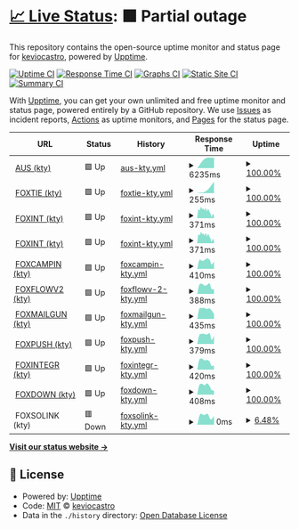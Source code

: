# [📈 Live Status](https://demo.upptime.js.org): <!--live status--> **🟧 Partial outage**

This repository contains the open-source uptime monitor and status page for [keviocastro](https://demo.upptime.js.org), powered by [Upptime](https://github.com/upptime/upptime).

[![Uptime CI](https://github.com/keviocastro/upptime/workflows/Uptime%20CI/badge.svg)](https://github.com/keviocastro/upptime/actions?query=workflow%3A%22Uptime+CI%22)
[![Response Time CI](https://github.com/keviocastro/upptime/workflows/Response%20Time%20CI/badge.svg)](https://github.com/keviocastro/upptime/actions?query=workflow%3A%22Response+Time+CI%22)
[![Graphs CI](https://github.com/keviocastro/upptime/workflows/Graphs%20CI/badge.svg)](https://github.com/keviocastro/upptime/actions?query=workflow%3A%22Graphs+CI%22)
[![Static Site CI](https://github.com/keviocastro/upptime/workflows/Static%20Site%20CI/badge.svg)](https://github.com/keviocastro/upptime/actions?query=workflow%3A%22Static+Site+CI%22)
[![Summary CI](https://github.com/keviocastro/upptime/workflows/Summary%20CI/badge.svg)](https://github.com/keviocastro/upptime/actions?query=workflow%3A%22Summary+CI%22)

With [Upptime](https://upptime.js.org), you can get your own unlimited and free uptime monitor and status page, powered entirely by a GitHub repository. We use [Issues](https://github.com/keviocastro/upptime/issues) as incident reports, [Actions](https://github.com/keviocastro/upptime/actions) as uptime monitors, and [Pages](https://demo.upptime.js.org) for the status page.

<!--start: status pages-->
<!-- This summary is generated by Upptime (https://github.com/upptime/upptime) -->
<!-- Do not edit this manually, your changes will be overwritten -->
<!-- prettier-ignore -->
| URL | Status | History | Response Time | Uptime |
| --- | ------ | ------- | ------------- | ------ |
| <img alt="" src="https://favicons.githubusercontent.com/avus.com.br" height="13"> [AUS (kty)](https://avus.com.br) | 🟩 Up | [aus-kty.yml](https://github.com/keviocastro/upptime/commits/HEAD/history/aus-kty.yml) | <details><summary><img alt="Response time graph" src="./graphs/aus-kty/response-time-week.png" height="20"> 6235ms</summary><br><a href="https://upptime.solidops.cloud/history/aus-kty"><img alt="Response time 6235" src="https://img.shields.io/endpoint?url=https%3A%2F%2Fraw.githubusercontent.com%2Fkeviocastro%2Fupptime%2FHEAD%2Fapi%2Faus-kty%2Fresponse-time.json"></a><br><a href="https://upptime.solidops.cloud/history/aus-kty"><img alt="24-hour response time 6235" src="https://img.shields.io/endpoint?url=https%3A%2F%2Fraw.githubusercontent.com%2Fkeviocastro%2Fupptime%2FHEAD%2Fapi%2Faus-kty%2Fresponse-time-day.json"></a><br><a href="https://upptime.solidops.cloud/history/aus-kty"><img alt="7-day response time 6235" src="https://img.shields.io/endpoint?url=https%3A%2F%2Fraw.githubusercontent.com%2Fkeviocastro%2Fupptime%2FHEAD%2Fapi%2Faus-kty%2Fresponse-time-week.json"></a><br><a href="https://upptime.solidops.cloud/history/aus-kty"><img alt="30-day response time 6235" src="https://img.shields.io/endpoint?url=https%3A%2F%2Fraw.githubusercontent.com%2Fkeviocastro%2Fupptime%2FHEAD%2Fapi%2Faus-kty%2Fresponse-time-month.json"></a><br><a href="https://upptime.solidops.cloud/history/aus-kty"><img alt="1-year response time 6235" src="https://img.shields.io/endpoint?url=https%3A%2F%2Fraw.githubusercontent.com%2Fkeviocastro%2Fupptime%2FHEAD%2Fapi%2Faus-kty%2Fresponse-time-year.json"></a></details> | <details><summary><a href="https://upptime.solidops.cloud/history/aus-kty">100.00%</a></summary><a href="https://upptime.solidops.cloud/history/aus-kty"><img alt="All-time uptime 100.00%" src="https://img.shields.io/endpoint?url=https%3A%2F%2Fraw.githubusercontent.com%2Fkeviocastro%2Fupptime%2FHEAD%2Fapi%2Faus-kty%2Fuptime.json"></a><br><a href="https://upptime.solidops.cloud/history/aus-kty"><img alt="24-hour uptime 100.00%" src="https://img.shields.io/endpoint?url=https%3A%2F%2Fraw.githubusercontent.com%2Fkeviocastro%2Fupptime%2FHEAD%2Fapi%2Faus-kty%2Fuptime-day.json"></a><br><a href="https://upptime.solidops.cloud/history/aus-kty"><img alt="7-day uptime 100.00%" src="https://img.shields.io/endpoint?url=https%3A%2F%2Fraw.githubusercontent.com%2Fkeviocastro%2Fupptime%2FHEAD%2Fapi%2Faus-kty%2Fuptime-week.json"></a><br><a href="https://upptime.solidops.cloud/history/aus-kty"><img alt="30-day uptime 100.00%" src="https://img.shields.io/endpoint?url=https%3A%2F%2Fraw.githubusercontent.com%2Fkeviocastro%2Fupptime%2FHEAD%2Fapi%2Faus-kty%2Fuptime-month.json"></a><br><a href="https://upptime.solidops.cloud/history/aus-kty"><img alt="1-year uptime 100.00%" src="https://img.shields.io/endpoint?url=https%3A%2F%2Fraw.githubusercontent.com%2Fkeviocastro%2Fupptime%2FHEAD%2Fapi%2Faus-kty%2Fuptime-year.json"></a></details>
| <img alt="" src="https://favicons.githubusercontent.com/www.foxterciaimobiliaria.com.br" height="13"> [FOXTIE (kty)](https://www.foxterciaimobiliaria.com.br) | 🟩 Up | [foxtie-kty.yml](https://github.com/keviocastro/upptime/commits/HEAD/history/foxtie-kty.yml) | <details><summary><img alt="Response time graph" src="./graphs/foxtie-kty/response-time-week.png" height="20"> 255ms</summary><br><a href="https://upptime.solidops.cloud/history/foxtie-kty"><img alt="Response time 255" src="https://img.shields.io/endpoint?url=https%3A%2F%2Fraw.githubusercontent.com%2Fkeviocastro%2Fupptime%2FHEAD%2Fapi%2Ffoxtie-kty%2Fresponse-time.json"></a><br><a href="https://upptime.solidops.cloud/history/foxtie-kty"><img alt="24-hour response time 255" src="https://img.shields.io/endpoint?url=https%3A%2F%2Fraw.githubusercontent.com%2Fkeviocastro%2Fupptime%2FHEAD%2Fapi%2Ffoxtie-kty%2Fresponse-time-day.json"></a><br><a href="https://upptime.solidops.cloud/history/foxtie-kty"><img alt="7-day response time 255" src="https://img.shields.io/endpoint?url=https%3A%2F%2Fraw.githubusercontent.com%2Fkeviocastro%2Fupptime%2FHEAD%2Fapi%2Ffoxtie-kty%2Fresponse-time-week.json"></a><br><a href="https://upptime.solidops.cloud/history/foxtie-kty"><img alt="30-day response time 255" src="https://img.shields.io/endpoint?url=https%3A%2F%2Fraw.githubusercontent.com%2Fkeviocastro%2Fupptime%2FHEAD%2Fapi%2Ffoxtie-kty%2Fresponse-time-month.json"></a><br><a href="https://upptime.solidops.cloud/history/foxtie-kty"><img alt="1-year response time 255" src="https://img.shields.io/endpoint?url=https%3A%2F%2Fraw.githubusercontent.com%2Fkeviocastro%2Fupptime%2FHEAD%2Fapi%2Ffoxtie-kty%2Fresponse-time-year.json"></a></details> | <details><summary><a href="https://upptime.solidops.cloud/history/foxtie-kty">100.00%</a></summary><a href="https://upptime.solidops.cloud/history/foxtie-kty"><img alt="All-time uptime 100.00%" src="https://img.shields.io/endpoint?url=https%3A%2F%2Fraw.githubusercontent.com%2Fkeviocastro%2Fupptime%2FHEAD%2Fapi%2Ffoxtie-kty%2Fuptime.json"></a><br><a href="https://upptime.solidops.cloud/history/foxtie-kty"><img alt="24-hour uptime 100.00%" src="https://img.shields.io/endpoint?url=https%3A%2F%2Fraw.githubusercontent.com%2Fkeviocastro%2Fupptime%2FHEAD%2Fapi%2Ffoxtie-kty%2Fuptime-day.json"></a><br><a href="https://upptime.solidops.cloud/history/foxtie-kty"><img alt="7-day uptime 100.00%" src="https://img.shields.io/endpoint?url=https%3A%2F%2Fraw.githubusercontent.com%2Fkeviocastro%2Fupptime%2FHEAD%2Fapi%2Ffoxtie-kty%2Fuptime-week.json"></a><br><a href="https://upptime.solidops.cloud/history/foxtie-kty"><img alt="30-day uptime 100.00%" src="https://img.shields.io/endpoint?url=https%3A%2F%2Fraw.githubusercontent.com%2Fkeviocastro%2Fupptime%2FHEAD%2Fapi%2Ffoxtie-kty%2Fuptime-month.json"></a><br><a href="https://upptime.solidops.cloud/history/foxtie-kty"><img alt="1-year uptime 100.00%" src="https://img.shields.io/endpoint?url=https%3A%2F%2Fraw.githubusercontent.com%2Fkeviocastro%2Fupptime%2FHEAD%2Fapi%2Ffoxtie-kty%2Fuptime-year.json"></a></details>
| <img alt="" src="https://favicons.githubusercontent.com/foxter-integrations.konecty.com" height="13"> [FOXINT (kty)](https://foxter-integrations.konecty.com) | 🟩 Up | [foxint-kty.yml](https://github.com/keviocastro/upptime/commits/HEAD/history/foxint-kty.yml) | <details><summary><img alt="Response time graph" src="./graphs/foxint-kty/response-time-week.png" height="20"> 371ms</summary><br><a href="https://upptime.solidops.cloud/history/foxint-kty"><img alt="Response time 371" src="https://img.shields.io/endpoint?url=https%3A%2F%2Fraw.githubusercontent.com%2Fkeviocastro%2Fupptime%2FHEAD%2Fapi%2Ffoxint-kty%2Fresponse-time.json"></a><br><a href="https://upptime.solidops.cloud/history/foxint-kty"><img alt="24-hour response time 371" src="https://img.shields.io/endpoint?url=https%3A%2F%2Fraw.githubusercontent.com%2Fkeviocastro%2Fupptime%2FHEAD%2Fapi%2Ffoxint-kty%2Fresponse-time-day.json"></a><br><a href="https://upptime.solidops.cloud/history/foxint-kty"><img alt="7-day response time 371" src="https://img.shields.io/endpoint?url=https%3A%2F%2Fraw.githubusercontent.com%2Fkeviocastro%2Fupptime%2FHEAD%2Fapi%2Ffoxint-kty%2Fresponse-time-week.json"></a><br><a href="https://upptime.solidops.cloud/history/foxint-kty"><img alt="30-day response time 371" src="https://img.shields.io/endpoint?url=https%3A%2F%2Fraw.githubusercontent.com%2Fkeviocastro%2Fupptime%2FHEAD%2Fapi%2Ffoxint-kty%2Fresponse-time-month.json"></a><br><a href="https://upptime.solidops.cloud/history/foxint-kty"><img alt="1-year response time 371" src="https://img.shields.io/endpoint?url=https%3A%2F%2Fraw.githubusercontent.com%2Fkeviocastro%2Fupptime%2FHEAD%2Fapi%2Ffoxint-kty%2Fresponse-time-year.json"></a></details> | <details><summary><a href="https://upptime.solidops.cloud/history/foxint-kty">100.00%</a></summary><a href="https://upptime.solidops.cloud/history/foxint-kty"><img alt="All-time uptime 100.00%" src="https://img.shields.io/endpoint?url=https%3A%2F%2Fraw.githubusercontent.com%2Fkeviocastro%2Fupptime%2FHEAD%2Fapi%2Ffoxint-kty%2Fuptime.json"></a><br><a href="https://upptime.solidops.cloud/history/foxint-kty"><img alt="24-hour uptime 100.00%" src="https://img.shields.io/endpoint?url=https%3A%2F%2Fraw.githubusercontent.com%2Fkeviocastro%2Fupptime%2FHEAD%2Fapi%2Ffoxint-kty%2Fuptime-day.json"></a><br><a href="https://upptime.solidops.cloud/history/foxint-kty"><img alt="7-day uptime 100.00%" src="https://img.shields.io/endpoint?url=https%3A%2F%2Fraw.githubusercontent.com%2Fkeviocastro%2Fupptime%2FHEAD%2Fapi%2Ffoxint-kty%2Fuptime-week.json"></a><br><a href="https://upptime.solidops.cloud/history/foxint-kty"><img alt="30-day uptime 100.00%" src="https://img.shields.io/endpoint?url=https%3A%2F%2Fraw.githubusercontent.com%2Fkeviocastro%2Fupptime%2FHEAD%2Fapi%2Ffoxint-kty%2Fuptime-month.json"></a><br><a href="https://upptime.solidops.cloud/history/foxint-kty"><img alt="1-year uptime 100.00%" src="https://img.shields.io/endpoint?url=https%3A%2F%2Fraw.githubusercontent.com%2Fkeviocastro%2Fupptime%2FHEAD%2Fapi%2Ffoxint-kty%2Fuptime-year.json"></a></details>
| <img alt="" src="https://favicons.githubusercontent.com/foxter-integrations.konecty.com" height="13"> [FOXINT (kty)](https://foxter-integrations.konecty.com) | 🟩 Up | [foxint-kty.yml](https://github.com/keviocastro/upptime/commits/HEAD/history/foxint-kty.yml) | <details><summary><img alt="Response time graph" src="./graphs/foxint-kty/response-time-week.png" height="20"> 371ms</summary><br><a href="https://upptime.solidops.cloud/history/foxint-kty"><img alt="Response time 371" src="https://img.shields.io/endpoint?url=https%3A%2F%2Fraw.githubusercontent.com%2Fkeviocastro%2Fupptime%2FHEAD%2Fapi%2Ffoxint-kty%2Fresponse-time.json"></a><br><a href="https://upptime.solidops.cloud/history/foxint-kty"><img alt="24-hour response time 371" src="https://img.shields.io/endpoint?url=https%3A%2F%2Fraw.githubusercontent.com%2Fkeviocastro%2Fupptime%2FHEAD%2Fapi%2Ffoxint-kty%2Fresponse-time-day.json"></a><br><a href="https://upptime.solidops.cloud/history/foxint-kty"><img alt="7-day response time 371" src="https://img.shields.io/endpoint?url=https%3A%2F%2Fraw.githubusercontent.com%2Fkeviocastro%2Fupptime%2FHEAD%2Fapi%2Ffoxint-kty%2Fresponse-time-week.json"></a><br><a href="https://upptime.solidops.cloud/history/foxint-kty"><img alt="30-day response time 371" src="https://img.shields.io/endpoint?url=https%3A%2F%2Fraw.githubusercontent.com%2Fkeviocastro%2Fupptime%2FHEAD%2Fapi%2Ffoxint-kty%2Fresponse-time-month.json"></a><br><a href="https://upptime.solidops.cloud/history/foxint-kty"><img alt="1-year response time 371" src="https://img.shields.io/endpoint?url=https%3A%2F%2Fraw.githubusercontent.com%2Fkeviocastro%2Fupptime%2FHEAD%2Fapi%2Ffoxint-kty%2Fresponse-time-year.json"></a></details> | <details><summary><a href="https://upptime.solidops.cloud/history/foxint-kty">100.00%</a></summary><a href="https://upptime.solidops.cloud/history/foxint-kty"><img alt="All-time uptime 100.00%" src="https://img.shields.io/endpoint?url=https%3A%2F%2Fraw.githubusercontent.com%2Fkeviocastro%2Fupptime%2FHEAD%2Fapi%2Ffoxint-kty%2Fuptime.json"></a><br><a href="https://upptime.solidops.cloud/history/foxint-kty"><img alt="24-hour uptime 100.00%" src="https://img.shields.io/endpoint?url=https%3A%2F%2Fraw.githubusercontent.com%2Fkeviocastro%2Fupptime%2FHEAD%2Fapi%2Ffoxint-kty%2Fuptime-day.json"></a><br><a href="https://upptime.solidops.cloud/history/foxint-kty"><img alt="7-day uptime 100.00%" src="https://img.shields.io/endpoint?url=https%3A%2F%2Fraw.githubusercontent.com%2Fkeviocastro%2Fupptime%2FHEAD%2Fapi%2Ffoxint-kty%2Fuptime-week.json"></a><br><a href="https://upptime.solidops.cloud/history/foxint-kty"><img alt="30-day uptime 100.00%" src="https://img.shields.io/endpoint?url=https%3A%2F%2Fraw.githubusercontent.com%2Fkeviocastro%2Fupptime%2FHEAD%2Fapi%2Ffoxint-kty%2Fuptime-month.json"></a><br><a href="https://upptime.solidops.cloud/history/foxint-kty"><img alt="1-year uptime 100.00%" src="https://img.shields.io/endpoint?url=https%3A%2F%2Fraw.githubusercontent.com%2Fkeviocastro%2Fupptime%2FHEAD%2Fapi%2Ffoxint-kty%2Fuptime-year.json"></a></details>
| <img alt="" src="https://favicons.githubusercontent.com/foxter-activecampaign.konecty.com" height="13"> [FOXCAMPIN (kty)](https://foxter-activecampaign.konecty.com) | 🟩 Up | [foxcampin-kty.yml](https://github.com/keviocastro/upptime/commits/HEAD/history/foxcampin-kty.yml) | <details><summary><img alt="Response time graph" src="./graphs/foxcampin-kty/response-time-week.png" height="20"> 410ms</summary><br><a href="https://upptime.solidops.cloud/history/foxcampin-kty"><img alt="Response time 410" src="https://img.shields.io/endpoint?url=https%3A%2F%2Fraw.githubusercontent.com%2Fkeviocastro%2Fupptime%2FHEAD%2Fapi%2Ffoxcampin-kty%2Fresponse-time.json"></a><br><a href="https://upptime.solidops.cloud/history/foxcampin-kty"><img alt="24-hour response time 410" src="https://img.shields.io/endpoint?url=https%3A%2F%2Fraw.githubusercontent.com%2Fkeviocastro%2Fupptime%2FHEAD%2Fapi%2Ffoxcampin-kty%2Fresponse-time-day.json"></a><br><a href="https://upptime.solidops.cloud/history/foxcampin-kty"><img alt="7-day response time 410" src="https://img.shields.io/endpoint?url=https%3A%2F%2Fraw.githubusercontent.com%2Fkeviocastro%2Fupptime%2FHEAD%2Fapi%2Ffoxcampin-kty%2Fresponse-time-week.json"></a><br><a href="https://upptime.solidops.cloud/history/foxcampin-kty"><img alt="30-day response time 410" src="https://img.shields.io/endpoint?url=https%3A%2F%2Fraw.githubusercontent.com%2Fkeviocastro%2Fupptime%2FHEAD%2Fapi%2Ffoxcampin-kty%2Fresponse-time-month.json"></a><br><a href="https://upptime.solidops.cloud/history/foxcampin-kty"><img alt="1-year response time 410" src="https://img.shields.io/endpoint?url=https%3A%2F%2Fraw.githubusercontent.com%2Fkeviocastro%2Fupptime%2FHEAD%2Fapi%2Ffoxcampin-kty%2Fresponse-time-year.json"></a></details> | <details><summary><a href="https://upptime.solidops.cloud/history/foxcampin-kty">100.00%</a></summary><a href="https://upptime.solidops.cloud/history/foxcampin-kty"><img alt="All-time uptime 100.00%" src="https://img.shields.io/endpoint?url=https%3A%2F%2Fraw.githubusercontent.com%2Fkeviocastro%2Fupptime%2FHEAD%2Fapi%2Ffoxcampin-kty%2Fuptime.json"></a><br><a href="https://upptime.solidops.cloud/history/foxcampin-kty"><img alt="24-hour uptime 100.00%" src="https://img.shields.io/endpoint?url=https%3A%2F%2Fraw.githubusercontent.com%2Fkeviocastro%2Fupptime%2FHEAD%2Fapi%2Ffoxcampin-kty%2Fuptime-day.json"></a><br><a href="https://upptime.solidops.cloud/history/foxcampin-kty"><img alt="7-day uptime 100.00%" src="https://img.shields.io/endpoint?url=https%3A%2F%2Fraw.githubusercontent.com%2Fkeviocastro%2Fupptime%2FHEAD%2Fapi%2Ffoxcampin-kty%2Fuptime-week.json"></a><br><a href="https://upptime.solidops.cloud/history/foxcampin-kty"><img alt="30-day uptime 100.00%" src="https://img.shields.io/endpoint?url=https%3A%2F%2Fraw.githubusercontent.com%2Fkeviocastro%2Fupptime%2FHEAD%2Fapi%2Ffoxcampin-kty%2Fuptime-month.json"></a><br><a href="https://upptime.solidops.cloud/history/foxcampin-kty"><img alt="1-year uptime 100.00%" src="https://img.shields.io/endpoint?url=https%3A%2F%2Fraw.githubusercontent.com%2Fkeviocastro%2Fupptime%2FHEAD%2Fapi%2Ffoxcampin-kty%2Fuptime-year.json"></a></details>
| <img alt="" src="https://favicons.githubusercontent.com/foxter-flows-v2.konecty.com" height="13"> [FOXFLOWV2 (kty)](https://foxter-flows-v2.konecty.com) | 🟩 Up | [foxflowv-2-kty.yml](https://github.com/keviocastro/upptime/commits/HEAD/history/foxflowv-2-kty.yml) | <details><summary><img alt="Response time graph" src="./graphs/foxflowv-2-kty/response-time-week.png" height="20"> 388ms</summary><br><a href="https://upptime.solidops.cloud/history/foxflowv-2-kty"><img alt="Response time 388" src="https://img.shields.io/endpoint?url=https%3A%2F%2Fraw.githubusercontent.com%2Fkeviocastro%2Fupptime%2FHEAD%2Fapi%2Ffoxflowv-2-kty%2Fresponse-time.json"></a><br><a href="https://upptime.solidops.cloud/history/foxflowv-2-kty"><img alt="24-hour response time 388" src="https://img.shields.io/endpoint?url=https%3A%2F%2Fraw.githubusercontent.com%2Fkeviocastro%2Fupptime%2FHEAD%2Fapi%2Ffoxflowv-2-kty%2Fresponse-time-day.json"></a><br><a href="https://upptime.solidops.cloud/history/foxflowv-2-kty"><img alt="7-day response time 388" src="https://img.shields.io/endpoint?url=https%3A%2F%2Fraw.githubusercontent.com%2Fkeviocastro%2Fupptime%2FHEAD%2Fapi%2Ffoxflowv-2-kty%2Fresponse-time-week.json"></a><br><a href="https://upptime.solidops.cloud/history/foxflowv-2-kty"><img alt="30-day response time 388" src="https://img.shields.io/endpoint?url=https%3A%2F%2Fraw.githubusercontent.com%2Fkeviocastro%2Fupptime%2FHEAD%2Fapi%2Ffoxflowv-2-kty%2Fresponse-time-month.json"></a><br><a href="https://upptime.solidops.cloud/history/foxflowv-2-kty"><img alt="1-year response time 388" src="https://img.shields.io/endpoint?url=https%3A%2F%2Fraw.githubusercontent.com%2Fkeviocastro%2Fupptime%2FHEAD%2Fapi%2Ffoxflowv-2-kty%2Fresponse-time-year.json"></a></details> | <details><summary><a href="https://upptime.solidops.cloud/history/foxflowv-2-kty">100.00%</a></summary><a href="https://upptime.solidops.cloud/history/foxflowv-2-kty"><img alt="All-time uptime 100.00%" src="https://img.shields.io/endpoint?url=https%3A%2F%2Fraw.githubusercontent.com%2Fkeviocastro%2Fupptime%2FHEAD%2Fapi%2Ffoxflowv-2-kty%2Fuptime.json"></a><br><a href="https://upptime.solidops.cloud/history/foxflowv-2-kty"><img alt="24-hour uptime 100.00%" src="https://img.shields.io/endpoint?url=https%3A%2F%2Fraw.githubusercontent.com%2Fkeviocastro%2Fupptime%2FHEAD%2Fapi%2Ffoxflowv-2-kty%2Fuptime-day.json"></a><br><a href="https://upptime.solidops.cloud/history/foxflowv-2-kty"><img alt="7-day uptime 100.00%" src="https://img.shields.io/endpoint?url=https%3A%2F%2Fraw.githubusercontent.com%2Fkeviocastro%2Fupptime%2FHEAD%2Fapi%2Ffoxflowv-2-kty%2Fuptime-week.json"></a><br><a href="https://upptime.solidops.cloud/history/foxflowv-2-kty"><img alt="30-day uptime 100.00%" src="https://img.shields.io/endpoint?url=https%3A%2F%2Fraw.githubusercontent.com%2Fkeviocastro%2Fupptime%2FHEAD%2Fapi%2Ffoxflowv-2-kty%2Fuptime-month.json"></a><br><a href="https://upptime.solidops.cloud/history/foxflowv-2-kty"><img alt="1-year uptime 100.00%" src="https://img.shields.io/endpoint?url=https%3A%2F%2Fraw.githubusercontent.com%2Fkeviocastro%2Fupptime%2FHEAD%2Fapi%2Ffoxflowv-2-kty%2Fuptime-year.json"></a></details>
| <img alt="" src="https://favicons.githubusercontent.com/foxter-mailgun.konecty.com" height="13"> [FOXMAILGUN (kty)](https://foxter-mailgun.konecty.com) | 🟩 Up | [foxmailgun-kty.yml](https://github.com/keviocastro/upptime/commits/HEAD/history/foxmailgun-kty.yml) | <details><summary><img alt="Response time graph" src="./graphs/foxmailgun-kty/response-time-week.png" height="20"> 435ms</summary><br><a href="https://upptime.solidops.cloud/history/foxmailgun-kty"><img alt="Response time 435" src="https://img.shields.io/endpoint?url=https%3A%2F%2Fraw.githubusercontent.com%2Fkeviocastro%2Fupptime%2FHEAD%2Fapi%2Ffoxmailgun-kty%2Fresponse-time.json"></a><br><a href="https://upptime.solidops.cloud/history/foxmailgun-kty"><img alt="24-hour response time 435" src="https://img.shields.io/endpoint?url=https%3A%2F%2Fraw.githubusercontent.com%2Fkeviocastro%2Fupptime%2FHEAD%2Fapi%2Ffoxmailgun-kty%2Fresponse-time-day.json"></a><br><a href="https://upptime.solidops.cloud/history/foxmailgun-kty"><img alt="7-day response time 435" src="https://img.shields.io/endpoint?url=https%3A%2F%2Fraw.githubusercontent.com%2Fkeviocastro%2Fupptime%2FHEAD%2Fapi%2Ffoxmailgun-kty%2Fresponse-time-week.json"></a><br><a href="https://upptime.solidops.cloud/history/foxmailgun-kty"><img alt="30-day response time 435" src="https://img.shields.io/endpoint?url=https%3A%2F%2Fraw.githubusercontent.com%2Fkeviocastro%2Fupptime%2FHEAD%2Fapi%2Ffoxmailgun-kty%2Fresponse-time-month.json"></a><br><a href="https://upptime.solidops.cloud/history/foxmailgun-kty"><img alt="1-year response time 435" src="https://img.shields.io/endpoint?url=https%3A%2F%2Fraw.githubusercontent.com%2Fkeviocastro%2Fupptime%2FHEAD%2Fapi%2Ffoxmailgun-kty%2Fresponse-time-year.json"></a></details> | <details><summary><a href="https://upptime.solidops.cloud/history/foxmailgun-kty">100.00%</a></summary><a href="https://upptime.solidops.cloud/history/foxmailgun-kty"><img alt="All-time uptime 100.00%" src="https://img.shields.io/endpoint?url=https%3A%2F%2Fraw.githubusercontent.com%2Fkeviocastro%2Fupptime%2FHEAD%2Fapi%2Ffoxmailgun-kty%2Fuptime.json"></a><br><a href="https://upptime.solidops.cloud/history/foxmailgun-kty"><img alt="24-hour uptime 100.00%" src="https://img.shields.io/endpoint?url=https%3A%2F%2Fraw.githubusercontent.com%2Fkeviocastro%2Fupptime%2FHEAD%2Fapi%2Ffoxmailgun-kty%2Fuptime-day.json"></a><br><a href="https://upptime.solidops.cloud/history/foxmailgun-kty"><img alt="7-day uptime 100.00%" src="https://img.shields.io/endpoint?url=https%3A%2F%2Fraw.githubusercontent.com%2Fkeviocastro%2Fupptime%2FHEAD%2Fapi%2Ffoxmailgun-kty%2Fuptime-week.json"></a><br><a href="https://upptime.solidops.cloud/history/foxmailgun-kty"><img alt="30-day uptime 100.00%" src="https://img.shields.io/endpoint?url=https%3A%2F%2Fraw.githubusercontent.com%2Fkeviocastro%2Fupptime%2FHEAD%2Fapi%2Ffoxmailgun-kty%2Fuptime-month.json"></a><br><a href="https://upptime.solidops.cloud/history/foxmailgun-kty"><img alt="1-year uptime 100.00%" src="https://img.shields.io/endpoint?url=https%3A%2F%2Fraw.githubusercontent.com%2Fkeviocastro%2Fupptime%2FHEAD%2Fapi%2Ffoxmailgun-kty%2Fuptime-year.json"></a></details>
| <img alt="" src="https://favicons.githubusercontent.com/foxter-push.konecty.com" height="13"> [FOXPUSH (kty)](https://foxter-push.konecty.com) | 🟩 Up | [foxpush-kty.yml](https://github.com/keviocastro/upptime/commits/HEAD/history/foxpush-kty.yml) | <details><summary><img alt="Response time graph" src="./graphs/foxpush-kty/response-time-week.png" height="20"> 379ms</summary><br><a href="https://upptime.solidops.cloud/history/foxpush-kty"><img alt="Response time 379" src="https://img.shields.io/endpoint?url=https%3A%2F%2Fraw.githubusercontent.com%2Fkeviocastro%2Fupptime%2FHEAD%2Fapi%2Ffoxpush-kty%2Fresponse-time.json"></a><br><a href="https://upptime.solidops.cloud/history/foxpush-kty"><img alt="24-hour response time 379" src="https://img.shields.io/endpoint?url=https%3A%2F%2Fraw.githubusercontent.com%2Fkeviocastro%2Fupptime%2FHEAD%2Fapi%2Ffoxpush-kty%2Fresponse-time-day.json"></a><br><a href="https://upptime.solidops.cloud/history/foxpush-kty"><img alt="7-day response time 379" src="https://img.shields.io/endpoint?url=https%3A%2F%2Fraw.githubusercontent.com%2Fkeviocastro%2Fupptime%2FHEAD%2Fapi%2Ffoxpush-kty%2Fresponse-time-week.json"></a><br><a href="https://upptime.solidops.cloud/history/foxpush-kty"><img alt="30-day response time 379" src="https://img.shields.io/endpoint?url=https%3A%2F%2Fraw.githubusercontent.com%2Fkeviocastro%2Fupptime%2FHEAD%2Fapi%2Ffoxpush-kty%2Fresponse-time-month.json"></a><br><a href="https://upptime.solidops.cloud/history/foxpush-kty"><img alt="1-year response time 379" src="https://img.shields.io/endpoint?url=https%3A%2F%2Fraw.githubusercontent.com%2Fkeviocastro%2Fupptime%2FHEAD%2Fapi%2Ffoxpush-kty%2Fresponse-time-year.json"></a></details> | <details><summary><a href="https://upptime.solidops.cloud/history/foxpush-kty">100.00%</a></summary><a href="https://upptime.solidops.cloud/history/foxpush-kty"><img alt="All-time uptime 100.00%" src="https://img.shields.io/endpoint?url=https%3A%2F%2Fraw.githubusercontent.com%2Fkeviocastro%2Fupptime%2FHEAD%2Fapi%2Ffoxpush-kty%2Fuptime.json"></a><br><a href="https://upptime.solidops.cloud/history/foxpush-kty"><img alt="24-hour uptime 100.00%" src="https://img.shields.io/endpoint?url=https%3A%2F%2Fraw.githubusercontent.com%2Fkeviocastro%2Fupptime%2FHEAD%2Fapi%2Ffoxpush-kty%2Fuptime-day.json"></a><br><a href="https://upptime.solidops.cloud/history/foxpush-kty"><img alt="7-day uptime 100.00%" src="https://img.shields.io/endpoint?url=https%3A%2F%2Fraw.githubusercontent.com%2Fkeviocastro%2Fupptime%2FHEAD%2Fapi%2Ffoxpush-kty%2Fuptime-week.json"></a><br><a href="https://upptime.solidops.cloud/history/foxpush-kty"><img alt="30-day uptime 100.00%" src="https://img.shields.io/endpoint?url=https%3A%2F%2Fraw.githubusercontent.com%2Fkeviocastro%2Fupptime%2FHEAD%2Fapi%2Ffoxpush-kty%2Fuptime-month.json"></a><br><a href="https://upptime.solidops.cloud/history/foxpush-kty"><img alt="1-year uptime 100.00%" src="https://img.shields.io/endpoint?url=https%3A%2F%2Fraw.githubusercontent.com%2Fkeviocastro%2Fupptime%2FHEAD%2Fapi%2Ffoxpush-kty%2Fuptime-year.json"></a></details>
| <img alt="" src="https://favicons.githubusercontent.com/foxter-integrations.konecty.com" height="13"> [FOXINTEGR (kty)](https://foxter-integrations.konecty.com) | 🟩 Up | [foxintegr-kty.yml](https://github.com/keviocastro/upptime/commits/HEAD/history/foxintegr-kty.yml) | <details><summary><img alt="Response time graph" src="./graphs/foxintegr-kty/response-time-week.png" height="20"> 420ms</summary><br><a href="https://upptime.solidops.cloud/history/foxintegr-kty"><img alt="Response time 420" src="https://img.shields.io/endpoint?url=https%3A%2F%2Fraw.githubusercontent.com%2Fkeviocastro%2Fupptime%2FHEAD%2Fapi%2Ffoxintegr-kty%2Fresponse-time.json"></a><br><a href="https://upptime.solidops.cloud/history/foxintegr-kty"><img alt="24-hour response time 420" src="https://img.shields.io/endpoint?url=https%3A%2F%2Fraw.githubusercontent.com%2Fkeviocastro%2Fupptime%2FHEAD%2Fapi%2Ffoxintegr-kty%2Fresponse-time-day.json"></a><br><a href="https://upptime.solidops.cloud/history/foxintegr-kty"><img alt="7-day response time 420" src="https://img.shields.io/endpoint?url=https%3A%2F%2Fraw.githubusercontent.com%2Fkeviocastro%2Fupptime%2FHEAD%2Fapi%2Ffoxintegr-kty%2Fresponse-time-week.json"></a><br><a href="https://upptime.solidops.cloud/history/foxintegr-kty"><img alt="30-day response time 420" src="https://img.shields.io/endpoint?url=https%3A%2F%2Fraw.githubusercontent.com%2Fkeviocastro%2Fupptime%2FHEAD%2Fapi%2Ffoxintegr-kty%2Fresponse-time-month.json"></a><br><a href="https://upptime.solidops.cloud/history/foxintegr-kty"><img alt="1-year response time 420" src="https://img.shields.io/endpoint?url=https%3A%2F%2Fraw.githubusercontent.com%2Fkeviocastro%2Fupptime%2FHEAD%2Fapi%2Ffoxintegr-kty%2Fresponse-time-year.json"></a></details> | <details><summary><a href="https://upptime.solidops.cloud/history/foxintegr-kty">100.00%</a></summary><a href="https://upptime.solidops.cloud/history/foxintegr-kty"><img alt="All-time uptime 100.00%" src="https://img.shields.io/endpoint?url=https%3A%2F%2Fraw.githubusercontent.com%2Fkeviocastro%2Fupptime%2FHEAD%2Fapi%2Ffoxintegr-kty%2Fuptime.json"></a><br><a href="https://upptime.solidops.cloud/history/foxintegr-kty"><img alt="24-hour uptime 100.00%" src="https://img.shields.io/endpoint?url=https%3A%2F%2Fraw.githubusercontent.com%2Fkeviocastro%2Fupptime%2FHEAD%2Fapi%2Ffoxintegr-kty%2Fuptime-day.json"></a><br><a href="https://upptime.solidops.cloud/history/foxintegr-kty"><img alt="7-day uptime 100.00%" src="https://img.shields.io/endpoint?url=https%3A%2F%2Fraw.githubusercontent.com%2Fkeviocastro%2Fupptime%2FHEAD%2Fapi%2Ffoxintegr-kty%2Fuptime-week.json"></a><br><a href="https://upptime.solidops.cloud/history/foxintegr-kty"><img alt="30-day uptime 100.00%" src="https://img.shields.io/endpoint?url=https%3A%2F%2Fraw.githubusercontent.com%2Fkeviocastro%2Fupptime%2FHEAD%2Fapi%2Ffoxintegr-kty%2Fuptime-month.json"></a><br><a href="https://upptime.solidops.cloud/history/foxintegr-kty"><img alt="1-year uptime 100.00%" src="https://img.shields.io/endpoint?url=https%3A%2F%2Fraw.githubusercontent.com%2Fkeviocastro%2Fupptime%2FHEAD%2Fapi%2Ffoxintegr-kty%2Fuptime-year.json"></a></details>
| <img alt="" src="https://favicons.githubusercontent.com/foxter-downloads.konecty.com" height="13"> [FOXDOWN (kty)](https://foxter-downloads.konecty.com) | 🟩 Up | [foxdown-kty.yml](https://github.com/keviocastro/upptime/commits/HEAD/history/foxdown-kty.yml) | <details><summary><img alt="Response time graph" src="./graphs/foxdown-kty/response-time-week.png" height="20"> 408ms</summary><br><a href="https://upptime.solidops.cloud/history/foxdown-kty"><img alt="Response time 408" src="https://img.shields.io/endpoint?url=https%3A%2F%2Fraw.githubusercontent.com%2Fkeviocastro%2Fupptime%2FHEAD%2Fapi%2Ffoxdown-kty%2Fresponse-time.json"></a><br><a href="https://upptime.solidops.cloud/history/foxdown-kty"><img alt="24-hour response time 408" src="https://img.shields.io/endpoint?url=https%3A%2F%2Fraw.githubusercontent.com%2Fkeviocastro%2Fupptime%2FHEAD%2Fapi%2Ffoxdown-kty%2Fresponse-time-day.json"></a><br><a href="https://upptime.solidops.cloud/history/foxdown-kty"><img alt="7-day response time 408" src="https://img.shields.io/endpoint?url=https%3A%2F%2Fraw.githubusercontent.com%2Fkeviocastro%2Fupptime%2FHEAD%2Fapi%2Ffoxdown-kty%2Fresponse-time-week.json"></a><br><a href="https://upptime.solidops.cloud/history/foxdown-kty"><img alt="30-day response time 408" src="https://img.shields.io/endpoint?url=https%3A%2F%2Fraw.githubusercontent.com%2Fkeviocastro%2Fupptime%2FHEAD%2Fapi%2Ffoxdown-kty%2Fresponse-time-month.json"></a><br><a href="https://upptime.solidops.cloud/history/foxdown-kty"><img alt="1-year response time 408" src="https://img.shields.io/endpoint?url=https%3A%2F%2Fraw.githubusercontent.com%2Fkeviocastro%2Fupptime%2FHEAD%2Fapi%2Ffoxdown-kty%2Fresponse-time-year.json"></a></details> | <details><summary><a href="https://upptime.solidops.cloud/history/foxdown-kty">100.00%</a></summary><a href="https://upptime.solidops.cloud/history/foxdown-kty"><img alt="All-time uptime 100.00%" src="https://img.shields.io/endpoint?url=https%3A%2F%2Fraw.githubusercontent.com%2Fkeviocastro%2Fupptime%2FHEAD%2Fapi%2Ffoxdown-kty%2Fuptime.json"></a><br><a href="https://upptime.solidops.cloud/history/foxdown-kty"><img alt="24-hour uptime 100.00%" src="https://img.shields.io/endpoint?url=https%3A%2F%2Fraw.githubusercontent.com%2Fkeviocastro%2Fupptime%2FHEAD%2Fapi%2Ffoxdown-kty%2Fuptime-day.json"></a><br><a href="https://upptime.solidops.cloud/history/foxdown-kty"><img alt="7-day uptime 100.00%" src="https://img.shields.io/endpoint?url=https%3A%2F%2Fraw.githubusercontent.com%2Fkeviocastro%2Fupptime%2FHEAD%2Fapi%2Ffoxdown-kty%2Fuptime-week.json"></a><br><a href="https://upptime.solidops.cloud/history/foxdown-kty"><img alt="30-day uptime 100.00%" src="https://img.shields.io/endpoint?url=https%3A%2F%2Fraw.githubusercontent.com%2Fkeviocastro%2Fupptime%2FHEAD%2Fapi%2Ffoxdown-kty%2Fuptime-month.json"></a><br><a href="https://upptime.solidops.cloud/history/foxdown-kty"><img alt="1-year uptime 100.00%" src="https://img.shields.io/endpoint?url=https%3A%2F%2Fraw.githubusercontent.com%2Fkeviocastro%2Fupptime%2FHEAD%2Fapi%2Ffoxdown-kty%2Fuptime-year.json"></a></details>
| <img alt="" src="https://favicons.githubusercontent.com/null" height="13"> FOXSOLINK (kty) | 🟥 Down | [foxsolink-kty.yml](https://github.com/keviocastro/upptime/commits/HEAD/history/foxsolink-kty.yml) | <details><summary><img alt="Response time graph" src="./graphs/foxsolink-kty/response-time-week.png" height="20"> 0ms</summary><br><a href="https://upptime.solidops.cloud/history/foxsolink-kty"><img alt="Response time 0" src="https://img.shields.io/endpoint?url=https%3A%2F%2Fraw.githubusercontent.com%2Fkeviocastro%2Fupptime%2FHEAD%2Fapi%2Ffoxsolink-kty%2Fresponse-time.json"></a><br><a href="https://upptime.solidops.cloud/history/foxsolink-kty"><img alt="24-hour response time 0" src="https://img.shields.io/endpoint?url=https%3A%2F%2Fraw.githubusercontent.com%2Fkeviocastro%2Fupptime%2FHEAD%2Fapi%2Ffoxsolink-kty%2Fresponse-time-day.json"></a><br><a href="https://upptime.solidops.cloud/history/foxsolink-kty"><img alt="7-day response time 0" src="https://img.shields.io/endpoint?url=https%3A%2F%2Fraw.githubusercontent.com%2Fkeviocastro%2Fupptime%2FHEAD%2Fapi%2Ffoxsolink-kty%2Fresponse-time-week.json"></a><br><a href="https://upptime.solidops.cloud/history/foxsolink-kty"><img alt="30-day response time 0" src="https://img.shields.io/endpoint?url=https%3A%2F%2Fraw.githubusercontent.com%2Fkeviocastro%2Fupptime%2FHEAD%2Fapi%2Ffoxsolink-kty%2Fresponse-time-month.json"></a><br><a href="https://upptime.solidops.cloud/history/foxsolink-kty"><img alt="1-year response time 0" src="https://img.shields.io/endpoint?url=https%3A%2F%2Fraw.githubusercontent.com%2Fkeviocastro%2Fupptime%2FHEAD%2Fapi%2Ffoxsolink-kty%2Fresponse-time-year.json"></a></details> | <details><summary><a href="https://upptime.solidops.cloud/history/foxsolink-kty">6.48%</a></summary><a href="https://upptime.solidops.cloud/history/foxsolink-kty"><img alt="All-time uptime 6.48%" src="https://img.shields.io/endpoint?url=https%3A%2F%2Fraw.githubusercontent.com%2Fkeviocastro%2Fupptime%2FHEAD%2Fapi%2Ffoxsolink-kty%2Fuptime.json"></a><br><a href="https://upptime.solidops.cloud/history/foxsolink-kty"><img alt="24-hour uptime 6.48%" src="https://img.shields.io/endpoint?url=https%3A%2F%2Fraw.githubusercontent.com%2Fkeviocastro%2Fupptime%2FHEAD%2Fapi%2Ffoxsolink-kty%2Fuptime-day.json"></a><br><a href="https://upptime.solidops.cloud/history/foxsolink-kty"><img alt="7-day uptime 6.48%" src="https://img.shields.io/endpoint?url=https%3A%2F%2Fraw.githubusercontent.com%2Fkeviocastro%2Fupptime%2FHEAD%2Fapi%2Ffoxsolink-kty%2Fuptime-week.json"></a><br><a href="https://upptime.solidops.cloud/history/foxsolink-kty"><img alt="30-day uptime 6.48%" src="https://img.shields.io/endpoint?url=https%3A%2F%2Fraw.githubusercontent.com%2Fkeviocastro%2Fupptime%2FHEAD%2Fapi%2Ffoxsolink-kty%2Fuptime-month.json"></a><br><a href="https://upptime.solidops.cloud/history/foxsolink-kty"><img alt="1-year uptime 6.48%" src="https://img.shields.io/endpoint?url=https%3A%2F%2Fraw.githubusercontent.com%2Fkeviocastro%2Fupptime%2FHEAD%2Fapi%2Ffoxsolink-kty%2Fuptime-year.json"></a></details>

<!--end: status pages-->

[**Visit our status website →**](https://demo.upptime.js.org)

## 📄 License

- Powered by: [Upptime](https://github.com/upptime/upptime)
- Code: [MIT](./LICENSE) © [keviocastro](https://demo.upptime.js.org)
- Data in the `./history` directory: [Open Database License](https://opendatacommons.org/licenses/odbl/1-0/)
